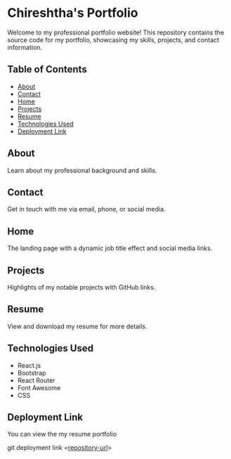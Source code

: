 # Chireshtha's Portfolio

Welcome to my professional portfolio website! This repository contains the source code for my portfolio, showcasing my skills, projects, and contact information.

## Table of Contents

- [About](#about)
- [Contact](#contact)
- [Home](#home)
- [Projects](#projects)
- [Resume](#resume)
- [Technologies Used](#technologies-used)
- [Deployment Link](#deployment-link)

## About

Learn about my professional background and skills.

## Contact

Get in touch with me via email, phone, or social media.

## Home

The landing page with a dynamic job title effect and social media links.

## Projects

Highlights of my notable projects with GitHub links.

## Resume

View and download my resume for more details.

## Technologies Used

- React.js
- Bootstrap
- React Router
- Font Awesome
- CSS

## Deployment Link

You can view the my resume portfolio

git deployment link <[repository-url]( https://chireshtha.github.io/Portfolio/ )>  
